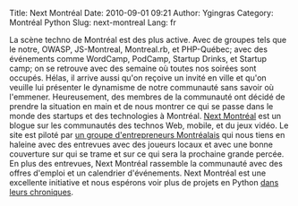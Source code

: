 Title: Next Montréal
Date: 2010-09-01 09:21
Author: Ygingras
Category: Montréal Python
Slug: next-montreal
Lang: fr

La scène techno de Montréal est des plus active. Avec de groupes tels
que le notre, OWASP, JS-Montreal, Montreal.rb, et PHP-Québec; avec des
événements comme WordCamp, PodCamp, Startup Drinks, et Startup camp; on
se retrouve avec des semaine où toutes nos soirées sont occupés. Hélas,
il arrive aussi qu'on reçoive un invité en ville et qu'on veuille lui
présenter le dynamisme de notre communauté sans savoir où l'emmener.
Heureusement, des membres de la communauté ont décidé de prendre la
situation en main et de nous montrer ce qui se passe dans le monde des
startups et des technologies à Montréal. [Next Montréal][] est un blogue
sur les communautés des technos Web, mobile, et du jeux vidéo. Le site
est piloté par [un groupe d'entrepreneurs Montréalais][] qui nous tiens
en haleine avec des entrevues avec des joueurs locaux et avec une bonne
couverture sur qui se trame et sur ce qui sera la prochaine grande
percée. En plus des entrevues, Next Montréal rassemble la communauté
avec des offres d'emploi et un calendrier d'événements. Next Montréal
est une excellente initiative et nous espérons voir plus de projets en
Python [dans leurs chroniques][].

  [Next Montréal]: http://nextmontreal.com
  [un groupe d'entrepreneurs Montréalais]: http://nextmontreal.com/team/
  [dans leurs chroniques]: http://nextmontreal.com/tag/python/
